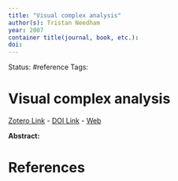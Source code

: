 ```yaml
---
title: "Visual complex analysis"
author(s): Tristan Needham
year: 2007
container title(journal, book, etc.): 
doi: 
---
```

Status: #reference
Tags:
# Visual complex analysis
[Zotero Link](zotero://select/items/@Needham2007_VisualComplexAnalysis) - [DOI Link](https://doi.org/) - [Web]()

**Abstract:** 

# References
